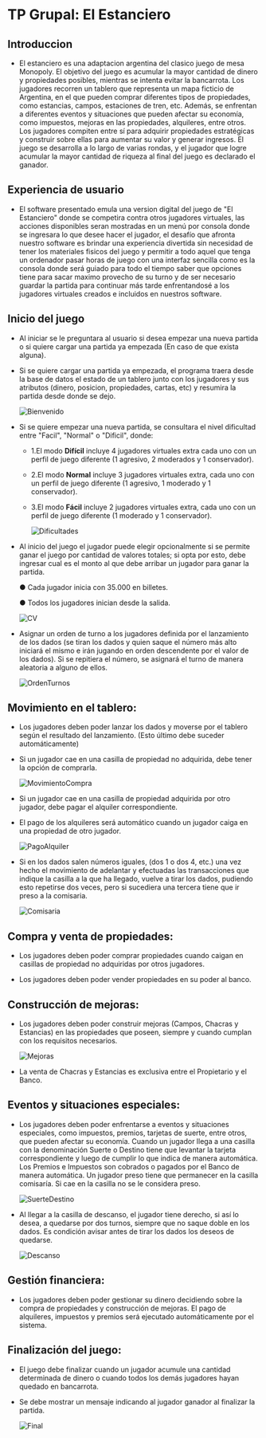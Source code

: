 # TP Grupal: El Estanciero

## Introduccion

 - El estanciero es una adaptacion argentina del clasico juego de mesa Monopoly. El objetivo del juego es acumular la mayor cantidad de dinero y propiedades posibles, mientras se intenta evitar la bancarrota. Los jugadores recorren un tablero que representa un mapa ficticio de Argentina, en el que pueden comprar diferentes tipos de propiedades, como estancias, campos, estaciones de tren, etc. Además, se enfrentan a diferentes eventos y situaciones que pueden afectar su economía, como impuestos, mejoras en las propiedades, alquileres, entre otros. Los jugadores compiten entre sí para adquirir propiedades estratégicas y construir sobre ellas para aumentar su valor y generar ingresos. El juego se desarrolla a lo largo de varias rondas, y el jugador que logre acumular la mayor cantidad de riqueza al final del juego es declarado el ganador.


## Experiencia de usuario
 - El software presentado emula una version digital del juego de "El Estanciero" donde se competira contra otros jugadores virtuales, las acciones disponibles seran mostradas en un menú por consola donde se ingresara lo que desee hacer el jugador, el desafío que afronta nuestro software es brindar una experiencia divertida sin necesidad de tener los materiales fisicos del juego y permitir a todo aquel que tenga un ordenador pasar horas de juego con una interfaz sencilla como es la consola donde será guiado para todo el tiempo saber que opciones tiene para sacar maximo provecho de su turno y de ser necesario guardar la partida para continuar más tarde enfrentandosé a los jugadores virtuales creados e incluidos en nuestros software.


## Inicio del juego
 - Al iniciar se le preguntara al usuario si desea empezar una nueva partida o si quiere cargar una partida ya empezada (En caso de que exista alguna).

 - Si se quiere cargar una partida ya empezada, el programa traera desde la base de datos el estado de un tablero junto con los jugadores y sus atributos (dinero, posicion, propiedades, cartas, etc) y resumira la partida desde donde se dejo.

   ![Bienvenido](Recursos/Bienvenido.png)

 - Si se quiere empezar una nueva partida, se consultara el nivel dificultad entre "Facil", "Normal" o "Dificil", donde:
    - 1.El modo **Difícil** incluye 4 jugadores virtuales extra cada uno con un perfil de juego diferente (1 agresivo, 2 moderados y 1 conservador).
    - 2.El modo **Normal** incluye 3 jugadores virtuales extra, cada uno con un perfil de juego diferente (1 agresivo, 1 moderado y 1 conservador).
    - 3.El modo **Fácil** incluye 2 jugadores virtuales extra, cada uno con un perfil de juego diferente (1 moderado y 1 conservador).

      ![Dificultades](Recursos/Dificultades.png)

 - Al inicio del juego el jugador puede elegir opcionalmente si se permite ganar el juego por cantidad de valores totales; si opta por esto, debe ingresar cual es el monto al que debe arribar un jugador para ganar la partida.

     ● Cada jugador inicia con 35.000 en billetes.

     ● Todos los jugadores inician desde la salida.

    ![CV](Recursos/CondicionVictoria.png)
   
 - Asignar un orden de turno a los jugadores definida por el lanzamiento de los dados (se tiran los dados y quien saque el número más alto iniciará el mismo e irán jugando en orden descendente por el valor de los dados). Si se repitiera el número, se asignará el turno de manera aleatoria a alguno de ellos.

   ![OrdenTurnos](Recursos/OrdenTurnos.png)


## Movimiento en el tablero:

  - Los jugadores deben poder lanzar los dados y moverse por el tablero según el resultado del lanzamiento. (Esto último debe suceder automáticamente)

  - Si un jugador cae en una casilla de propiedad no adquirida, debe tener la opción de comprarla.

    ![MovimientoCompra](Recursos/MovimientoCompra.png)

 - Si un jugador cae en una casilla de propiedad adquirida por otro jugador, debe pagar el alquiler correspondiente.

 - El pago de los alquileres será automático cuando un jugador caiga en una
 propiedad de otro jugador.

   ![PagoAlquiler](Recursos/PagoAlquiler.png)

 - Si en los dados salen números iguales, (dos 1 o dos 4, etc.) una vez hecho el movimiento de adelantar y efectuadas las transacciones que indique la casilla a la que ha llegado, vuelve a tirar los dados, pudiendo esto repetirse dos veces, pero si sucediera una tercera tiene que ir preso a la comisaria.

   ![Comisaria](Recursos/Comisaria.png)


## Compra y venta de propiedades:

 - Los jugadores deben poder comprar propiedades cuando caigan en casillas de propiedad no adquiridas por otros jugadores.

 - Los jugadores deben poder vender propiedades en su poder al banco.


## Construcción de mejoras:

 - Los jugadores deben poder construir mejoras (Campos, Chacras y Estancias) en las propiedades que poseen, siempre y cuando cumplan con los requisitos necesarios.

   ![Mejoras](Recursos/Mejoras.png)

  - La venta de Chacras y Estancias es exclusiva entre el Propietario y el Banco.


## Eventos y situaciones especiales:

 - Los jugadores deben poder enfrentarse a eventos y situaciones especiales, como impuestos, premios, tarjetas de suerte, entre otros, que pueden afectar su economía.
 Cuando un jugador llega a una casilla con la denominación Suerte o Destino tiene que levantar la tarjeta correspondiente y luego de cumplir lo que indica de manera automática.
 Los Premios e Impuestos son cobrados o pagados por el Banco de manera automática.
 Un jugador preso tiene que permanecer en la casilla comisaría. Si cae en la casilla no se le considera preso.

   ![SuerteDestino](Recursos/SuerteDestino.png)

 - Al llegar a la casilla de descanso, el jugador tiene derecho, si así lo desea, a quedarse por dos turnos, siempre que no saque doble en los dados. Es condición avisar antes de tirar los dados los deseos de quedarse.

   ![Descanso](Recursos/Descanso.png)


## Gestión financiera:

 - Los jugadores deben poder gestionar su dinero decidiendo sobre la compra de propiedades y construcción de mejoras. El pago de alquileres, impuestos y premios será ejecutado automáticamente por el sistema.


## Finalización del juego:
 - El juego debe finalizar cuando un jugador acumule una cantidad determinada de dinero o cuando todos los demás jugadores hayan quedado en bancarrota.

 - Se debe mostrar un mensaje indicando al jugador ganador al finalizar la partida.

   ![Final](Recursos/Finales.png)